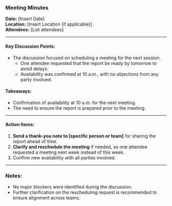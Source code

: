 

### Meeting Minutes

**Date:** [Insert Date]  
**Location:** [Insert Location (if applicable)]  
**Attendees:** [List attendees]  

---

#### Key Discussion Points:
- The discussion focused on scheduling a meeting for the next session.  
  - One attendee requested that the report be ready by tomorrow to avoid delays.  
  - Availability was confirmed at 10 a.m., with no objections from any party involved.

#### Takeaways:
- Confirmation of availability at 10 a.m. for the next meeting.
- The need to ensure the report is prepared prior to the meeting.

---

#### Action Items:
1. **Send a thank-you note to [specific person or team]** for sharing the report ahead of time.  
2. **Clarify and reschedule the meeting** if needed, as one attendee requested a meeting next week instead of this week.  
3. Confirm new availability with all parties involved.

---

### Notes:
- No major blockers were identified during the discussion.
- Further clarification on the rescheduling request is recommended to ensure alignment across teams.
